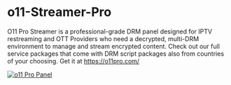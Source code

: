 # o11-Streamer-Pro
O11 Pro Streamer is a professional-grade DRM panel designed for IPTV restreaming and OTT Providers who need a decrypted, multi-DRM environment to manage and stream encrypted content. Check out our full service packages that come with DRM script packages also from countries of your choosing. Get it at https://o11pro.com/

[![o11 Pro Panel](https://imgur.com/jWPk23G)](https://player.vimeo.com/video/1127665826?h=ad8bbc57f6 "o11 Pro Panel - Click to Watch!")



